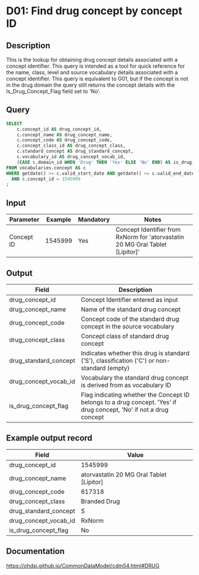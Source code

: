 <!---
Group:drug
Name:D01 Find drug concept by concept ID
Author: Alberto Labarga
CDM Version: 5.4
-->

# D01: Find drug concept by concept ID

## Description
This is the lookup for obtaining drug concept details associated with a concept identifier. This query is intended as a tool for quick reference for the name, class, level and source vocabulary details associated with a concept identifier.
This query is equivalent to  G01, but if the concept is not in the drug domain the query still returns the concept details with the Is_Drug_Concept_Flag field set to 'No'.

## Query
```sql
SELECT 
    c.concept_id AS drug_concept_id,
    c.concept_name AS drug_concept_name,
    c.concept_code AS drug_concept_code,
    c.concept_class_id AS drug_concept_class,
    c.standard_concept AS drug_standard_concept,
    c.vocabulary_id AS drug_concept_vocab_id,
    (CASE c.domain_id WHEN 'Drug' THEN 'Yes' ELSE 'No' END) AS is_drug_concept_flag
FROM vocabularies.concept AS c
WHERE getdate() >= c.valid_start_date AND getdate() <= c.valid_end_date 
  AND c.concept_id = 1545999
;
```

## Input

| Parameter |  Example |  Mandatory |  Notes |
| --- | --- | --- | --- |
|  Concept ID |  1545999 |  Yes | Concept Identifier from RxNorm for 'atorvastatin 20 MG Oral Tablet [Lipitor]' |

## Output

| Field |  Description |
| --- | --- |
|  drug_concept_id |  Concept Identifier entered as input |
|  drug_concept_name |  Name of the standard drug concept |
|  drug_concept_code |  Concept code of the standard drug concept in the source vocabulary |
|  drug_concept_class |  Concept class of standard drug concept |
|  drug_standard_concept |  Indicates whether this drug is standard ('S'), classification ('C') or non-standard (empty) |
|  drug_concept_vocab_id |  Vocabulary the standard drug concept is derived from as vocabulary ID |
|  is_drug_concept_flag |  Flag indicating whether the Concept ID belongs to a drug concept. 'Yes' if drug concept, 'No' if not a drug concept |

## Example output record

| Field |  Value |
| --- | --- |
|  drug_concept_id |  1545999 |
|  drug_concept_name |  atorvastatin 20 MG Oral Tablet [Lipitor] |
|  drug_concept_code |  617318 |
|  drug_concept_class |  Branded Drug |
|  drug_standard_concept |  S |
|  drug_concept_vocab_id |  RxNorm |
|  is_drug_concept_flag |  No |

## Documentation
https://ohdsi.github.io/CommonDataModel/cdm54.html#DRUG
